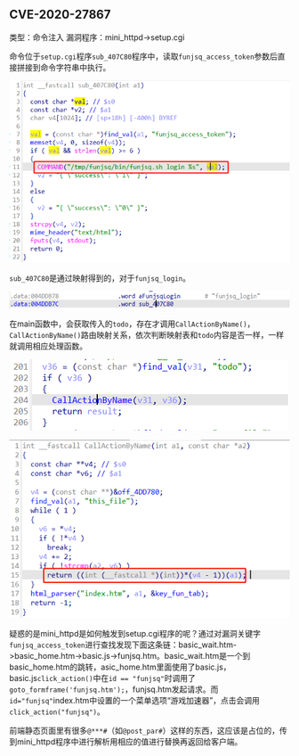 ## CVE-2020-27867
类型：命令注入
漏洞程序：mini_httpd->setup.cgi

命令位于`setup.cgi`程序`sub_407C80`程序中，读取`funjsq_access_token`参数后直接拼接到命令字符串中执行。

![](images/Pasted%20image%2020230821094354.png)

`sub_407C80`是通过映射得到的，对于`funjsq_login`。

![](images/Pasted%20image%2020230821104018.png)

在main函数中，会获取传入的`todo`，存在才调用`CallActionByName()`，`CallActionByName()`路由映射关系，依次判断映射表和`todo`内容是否一样，一样就调用相应处理函数。

![](images/Pasted%20image%2020230821104730.png)

![](images/Pasted%20image%2020230821104715.png)

疑惑的是mini_httpd是如何触发到setup.cgi程序的呢？通过对漏洞关键字`funjsq_access_token`进行查找发现下面这条链：basic_wait.htm->basic_home.htm->basic.js->funjsq.htm。basic_wait.htm是一个到basic_home.htm的跳转，asic_home.htm里面使用了basic.js，basic.js`click_action()`中在`id == "funjsq"`时调用了`goto_formframe('funjsq.htm');`，funjsq.htm发起请求。而`id="funjsq"`index.htm中设置的一个菜单选项“游戏加速器”，点击会调用`click_action("funjsq")`。

前端静态页面里有很多`@***#`（如`@post_par#`）这样的东西，这应该是占位的，传到mini_httpd程序中进行解析用相应的值进行替换再返回给客户端。








